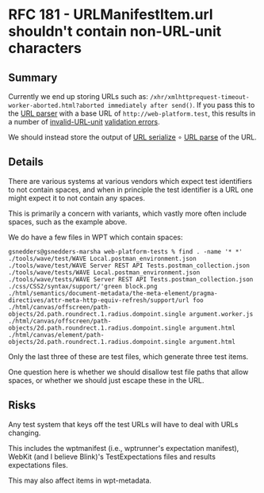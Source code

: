 # RFC 181 - URLManifestItem.url shouldn't contain non-URL-unit characters

## Summary

Currently we end up storing URLs such as: `/xhr/xmlhttprequest-timeout-worker-aborted.html?aborted immediately after send()`. If you pass this to the [URL parser](https://url.spec.whatwg.org/#concept-url-parser) with a base URL of `http://web-platform.test`, this results in a number of [invalid-URL-unit](https://url.spec.whatwg.org/#invalid-url-unit) [validation errors](https://url.spec.whatwg.org/#validation-error).

We should instead store the output of [URL serialize](https://url.spec.whatwg.org/#concept-url-serializer) ∘ [URL parse](https://url.spec.whatwg.org/#concept-url-parser) of the URL.

## Details

There are various systems at various vendors which expect test identifiers to not contain spaces, and when in principle the test identifier is a URL one might expect it to not contain any spaces.

This is primarily a concern with variants, which vastly more often include spaces, such as the example above.

We do have a few files in WPT which contain spaces:

```
gsnedders@gsnedders-marsha web-platform-tests % find . -name '* *'
./tools/wave/test/WAVE Local.postman_environment.json
./tools/wave/test/WAVE Server REST API Tests.postman_collection.json
./tools/wave/tests/WAVE Local.postman_environment.json
./tools/wave/tests/WAVE Server REST API Tests.postman_collection.json
./css/CSS2/syntax/support/'green block.png
./html/semantics/document-metadata/the-meta-element/pragma-directives/attr-meta-http-equiv-refresh/support/url foo
./html/canvas/offscreen/path-objects/2d.path.roundrect.1.radius.dompoint.single argument.worker.js
./html/canvas/offscreen/path-objects/2d.path.roundrect.1.radius.dompoint.single argument.html
./html/canvas/element/path-objects/2d.path.roundrect.1.radius.dompoint.single argument.html
```

Only the last three of these are test files, which generate three test items.

One question here is whether we should disallow test file paths that allow spaces, or whether we should just escape these in the URL.

## Risks

Any test system that keys off the test URLs will have to deal with URLs changing.

This includes the wptmanifest (i.e., wptrunner's expectation manifest), WebKit (and I believe Blink)'s TestExpectations files and results expectations files.

This may also affect items in wpt-metadata.
